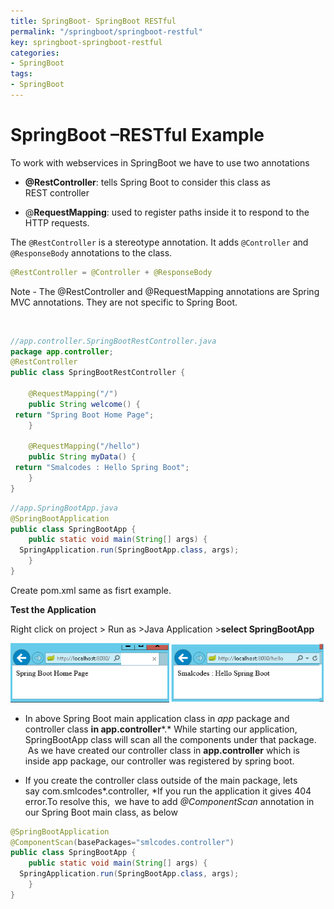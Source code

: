 ```yaml
---
title: SpringBoot- SpringBoot RESTful
permalink: "/springboot/springboot-restful"
key: springboot-springboot-restful
categories:
- SpringBoot
tags:
- SpringBoot
---
```


SpringBoot –RESTful Example
=========================================

To work with webservices in SpringBoot we have to use two annotations

-   **@RestController**: tells Spring Boot to consider this class as
    REST controller

-   @**RequestMapping**: used to register paths inside it to respond to the
    HTTP requests.

The `@RestController` is a stereotype annotation. It adds `@Controller` and
`@ResponseBody` annotations to the class.
```java
@RestController = @Controller + @ResponseBody
```


Note - The @RestController and @RequestMapping annotations are Spring MVC
annotations. They are not specific to Spring Boot.

<br>

```java
//app.controller.SpringBootRestController.java
package app.controller;
@RestController
public class SpringBootRestController {

	@RequestMapping("/")
	public String welcome() {
 return "Spring Boot Home Page";
	}

	@RequestMapping("/hello")
	public String myData() {
 return "Smalcodes : Hello Spring Boot";
	}
}
```

```java
//app.SpringBootApp.java
@SpringBootApplication
public class SpringBootApp {
	public static void main(String[] args) {
  SpringApplication.run(SpringBootApp.class, args);
	}
}
```

Create pom.xml same as fisrt example.

**Test the Application**

Right click on project > Run as >Java Application >**select SpringBootApp**

![E:\\Users\\satyacodes\\Pictures\\12.png](media/e84acde1b6053bfbeabc313ef8b4b733.png)

-   In above Spring Boot main application class in *app* package and controller
    class **in app.controller***.* While starting our application, SpringBootApp
    class will scan all the components under that package.  As we have created
    our controller class in **app.controller** which is inside app package, our
    controller was registered by spring boot.

-   If you create the controller class outside of the main package, lets
    say com.smlcodes*.controller, *If you run the application it gives 404
    error.To resolve this,  we have to add *@ComponentScan* annotation in our
    Spring Boot main class, as below

```java
@SpringBootApplication
@ComponentScan(basePackages="smlcodes.controller")
public class SpringBootApp {
	public static void main(String[] args) {
  SpringApplication.run(SpringBootApp.class, args);
	}
}
```

